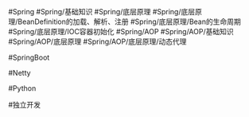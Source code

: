 #Spring
	#Spring/基础知识 
		#Spring/底层原理 
			#Spring/底层原理/BeanDefinition的加载、解析、注册 
			#Spring/底层原理/Bean的生命周期 
			#Spring/底层原理/IOC容器初始化 
	#Spring/AOP 
		#Spring/AOP/基础知识
		#Spring/AOP/底层原理 
			#Spring/AOP/底层原理/动态代理 
	
#SpringBoot

#Netty 

#Python 

#独立开发
